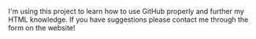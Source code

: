 I'm using this project to learn how to use GitHub properly and further my HTML knowledge. If you have suggestions please contact me through the form on the website!
